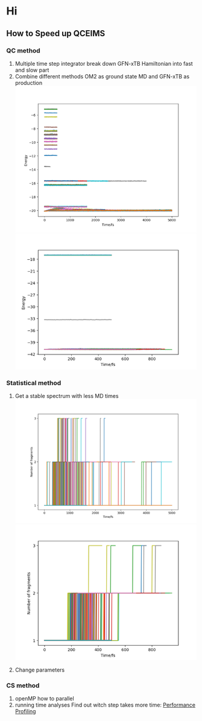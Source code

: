 # Hi
## How to Speed up QCEIMS
### QC method
1. Multiple time step integrator
  break down GFN-xTB Hamiltonian into fast and slow part
2. Combine different methods
  OM2 as ground state MD and GFN-xTB as production
  ![GFN_energy](/image/new143energy.png)
  ![OM2_energy](/image/143energy.png)
### Statistical method
1. Get a stable spectrum with less MD times
  ![GFN_fragment](/image/newversion143.png)
  ![OM2_fragment](/image/143fragments.png)

2. Change parameters

### CS method
1. openMP
  how to parallel
2. running time analyses
  Find out witch step takes more time:
  [Performance Profiling](https://docs.oracle.com/cd/E19957-01/805-4940/6j4m1u7q2/index.html)
